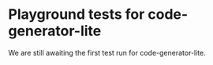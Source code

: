 # Playground tests for code-generator-lite
We are still awaiting the first test run for code-generator-lite.
